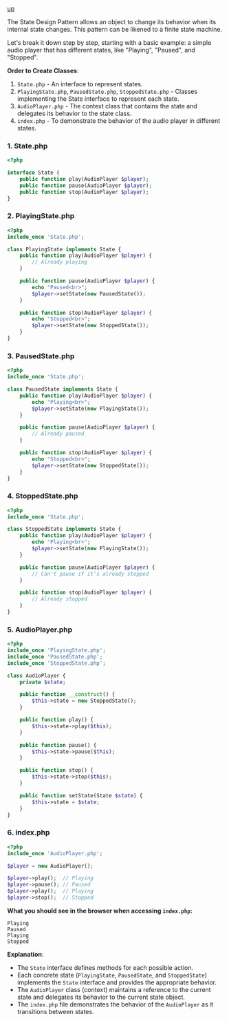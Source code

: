 [up](../README.md)

The State Design Pattern allows an object to change its behavior when its internal state changes. This pattern can be likened to a finite state machine.

Let's break it down step by step, starting with a basic example: a simple audio player that has different states, like "Playing", "Paused", and "Stopped". 

**Order to Create Classes**:
1. `State.php` - An interface to represent states.
2. `PlayingState.php`, `PausedState.php`, `StoppedState.php` - Classes implementing the State interface to represent each state.
3. `AudioPlayer.php` - The context class that contains the state and delegates its behavior to the state class.
4. `index.php` - To demonstrate the behavior of the audio player in different states.

### 1. State.php
```php
<?php

interface State {
    public function play(AudioPlayer $player);
    public function pause(AudioPlayer $player);
    public function stop(AudioPlayer $player);
}
```

### 2. PlayingState.php
```php
<?php
include_once 'State.php';

class PlayingState implements State {
    public function play(AudioPlayer $player) {
        // Already playing
    }

    public function pause(AudioPlayer $player) {
        echo "Paused<br>";
        $player->setState(new PausedState());
    }

    public function stop(AudioPlayer $player) {
        echo "Stopped<br>";
        $player->setState(new StoppedState());
    }
}
```

### 3. PausedState.php
```php
<?php
include_once 'State.php';

class PausedState implements State {
    public function play(AudioPlayer $player) {
        echo "Playing<br>";
        $player->setState(new PlayingState());
    }

    public function pause(AudioPlayer $player) {
        // Already paused
    }

    public function stop(AudioPlayer $player) {
        echo "Stopped<br>";
        $player->setState(new StoppedState());
    }
}
```

### 4. StoppedState.php
```php
<?php
include_once 'State.php';

class StoppedState implements State {
    public function play(AudioPlayer $player) {
        echo "Playing<br>";
        $player->setState(new PlayingState());
    }

    public function pause(AudioPlayer $player) {
        // Can't pause if it's already stopped
    }

    public function stop(AudioPlayer $player) {
        // Already stopped
    }
}
```

### 5. AudioPlayer.php
```php
<?php
include_once 'PlayingState.php';
include_once 'PausedState.php';
include_once 'StoppedState.php';

class AudioPlayer {
    private $state;

    public function __construct() {
        $this->state = new StoppedState();
    }

    public function play() {
        $this->state->play($this);
    }

    public function pause() {
        $this->state->pause($this);
    }

    public function stop() {
        $this->state->stop($this);
    }

    public function setState(State $state) {
        $this->state = $state;
    }
}
```

### 6. index.php
```php
<?php
include_once 'AudioPlayer.php';

$player = new AudioPlayer();

$player->play();  // Playing
$player->pause(); // Paused
$player->play();  // Playing
$player->stop();  // Stopped
```

**What you should see in the browser when accessing `index.php`:**
```
Playing
Paused
Playing
Stopped
```

**Explanation**:
- The `State` interface defines methods for each possible action.
- Each concrete state (`PlayingState`, `PausedState`, and `StoppedState`) implements the `State` interface and provides the appropriate behavior.
- The `AudioPlayer` class (context) maintains a reference to the current state and delegates its behavior to the current state object.
- The `index.php` file demonstrates the behavior of the `AudioPlayer` as it transitions between states.
